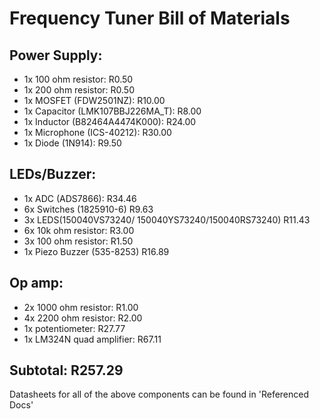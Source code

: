 # Frequency Tuner Bill of Materials 

## Power Supply:
- 1x 100 ohm resistor:             R0.50  
- 1x 200 ohm resistor:             R0.50 
- 1x MOSFET (FDW2501NZ):           R10.00
- 1x Capacitor (LMK107BBJ226MA_T): R8.00
- 1x Inductor (B82464A4474K000):   R24.00
- 1x Microphone (ICS-40212):       R30.00
- 1x Diode (1N914):                R9.50

## LEDs/Buzzer:
- 1x ADC (ADS7866):                R34.46
- 6x Switches (1825910-6)          R9.63
- 3x LEDS(150040VS73240/
     150040YS73240/150040RS73240)  R11.43
- 6x 10k ohm resistor:             R3.00
- 3x 100 ohm resistor:             R1.50
- 1x Piezo Buzzer (535-8253)       R16.89


## Op amp:
- 2x 1000 ohm resistor:            R1.00
- 4x 2200 ohm resistor:            R2.00
- 1x potentiometer:                R27.77
- 1x LM324N quad amplifier:        R67.11

## Subtotal: R257.29

Datasheets for all of the above components can be found in 'Referenced Docs'
